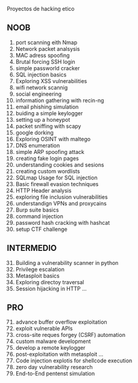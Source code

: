 Proyectos de hacking etico
## NOOB

1) port scanning eith Nmap
2) Network packet analsysis
3) MAC adress spoofing
4) Brutal forcing SSH login
5) simple passworld cracker
6) SQL injection basics
7) Exploring XSS vulnerabilities
8) wifi network scannig
9) social engineering
10) information gathering with recin-ng
11) email phishing simulation
12) buiding a simple keylogger
13) setting up a honeypot
14) packet sniffing with scapy
15) google dorking
16) Exploring OSINT with maltego
17) DNS enumeration
18) simple ARP spoofing attack
19) creating fake login pages
20) understanding cookies and sesions
21) creating custom wordlists
22) SQLmap Usage for SQL injection
23) Basic firewall evasion techniques
24) HTTP Header analysis
25) exploring file inclusion vulnerabilities
26) understandign VPNs and proxycains
27) Burp suite basics
28) command injection
29) password hash cracking with hashcat
30) setup CTF challenge

## INTERMEDIO

31) Building a vulnerability scanner in python
32) Privilege escalation
33) Metasploit basics
34) Exploring directoy traversal
35) Session hijacking in HTTP
...

## PRO
71) advance buffer overflow exploitation
72) exploit vulnerable APIs
73) cross-site reques forgey (CSRF) automation
74) custom malware development
75) develop a remote keylogger
76) post-exploitation with metasploit
...
98) Code injection explotis for shellcode execution
99) zero day vulnerability research
100) End-to-End pentenst simulation
